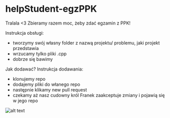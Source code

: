 # helpStudent-egzPPK

Tralala <3 Zbieramy razem moc, żeby zdać egzamin z PPK!

Instrukcja obsługi:
* tworzymy swój własny folder z nazwą projektu/ problemu, jaki projekt przedstawia
* wrzucamy tylko pliki .cpp
* dobrze się bawimy

Jak dodawać? Instrukcja dodawania:
* klonujemy repo
* dodajemy pliki do włanego repo
* następnie klikamy new pull request 
* czekamy aż nasz cudowny król Franek zaakceptuje zmiany i pojawią się w jego repo 

![alt text](https://vignette.wikia.nocookie.net/dbz-dokkanbattle/images/9/91/The_Fruits_of_Training_Super_Saiyan_2_Goku.png/revision/latest?cb=20160830123842)
